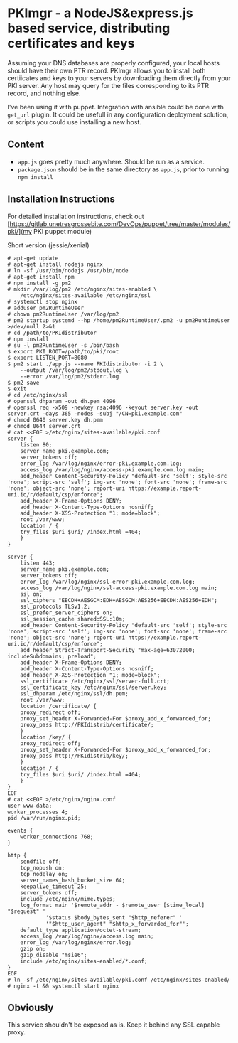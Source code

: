 PKImgr - a NodeJS&express.js based service, distributing certificates and keys
==============================================================================

Assuming your DNS databases are properly configured, your local hosts should have their own PTR record.
PKImgr allows you to install both certiicates and keys to your servers by downloading them directly from your PKI server. Any host may query for the files corresponding to its PTR record, and nothing else.

I've been using it with puppet. Integration with ansible could be done with `get_url` plugin. It could be usefull in any configuration deployment solution, or scripts you could use installing a new host.

Content
-------
 - `app.js` goes pretty much anywhere. Should be run as a service.
 - `package.json` should be in the same directory as `app.js`, prior to running `npm install`

Installation Instructions
-------------------------

For detailed installation instructions, check out [https://gitlab.unetresgrossebite.com/DevOps/puppet/tree/master/modules/pki/](my PKI puppet module)

Short version (jessie/xenial)

```
# apt-get update
# apt-get install nodejs nginx
# ln -sf /usr/bin/nodejs /usr/bin/node
# apt-get install npm
# npm install -g pm2
# mkdir /var/log/pm2 /etc/nginx/sites-enabled \
    /etc/nginx/sites-available /etc/nginx/ssl
# systemctl stop nginx
# adduser pm2RuntimeUser
# chown pm2RuntimeUser /var/log/pm2
# pm2 startup systemd --hp /home/pm2RuntimeUser/.pm2 -u pm2RuntimeUser >/dev/null 2>&1
# cd /path/to/PKIdistributor
# npm install
# su -l pm2RuntimeUser -s /bin/bash
$ export PKI_ROOT=/path/to/pki/root
$ export LISTEN_PORT=8080
$ pm2 start ./app.js --name PKIdistributor -i 2 \
    --output /var/log/pm2/stdout.log \
    --error /var/log/pm2/stderr.log
$ pm2 save
$ exit
# cd /etc/nginx/ssl
# openssl dhparam -out dh.pem 4096
# openssl req -x509 -newkey rsa:4096 -keyout server.key -out server.crt -days 365 -nodes -subj "/CN=pki.example.com"
# chmod 0640 server.key dh.pem
# chmod 0644 server.crt
# cat <<EOF >/etc/nginx/sites-available/pki.conf
server {
    listen 80;
    server_name pki.example.com;
    server_tokens off;
    error_log /var/log/nginx/error-pki.example.com.log;
    access_log /var/log/nginx/access-pki.example.com.log main;
    add_header Content-Security-Policy "default-src 'self'; style-src 'none'; script-src 'self'; img-src 'none'; font-src 'none'; frame-src 'none'; object-src 'none'; report-uri https://example.report-uri.io/r/default/csp/enforce";
    add_header X-Frame-Options DENY;
    add_header X-Content-Type-Options nosniff;
    add_header X-XSS-Protection "1; mode=block";
    root /var/www;
    location / {
	try_files $uri $uri/ /index.html =404;
    }
}

server {
    listen 443;
    server_name pki.example.com;
    server_tokens off;
    error_log /var/log/nginx/ssl-error-pki.example.com.log;
    access_log /var/log/nginx/ssl-access-pki.example.com.log main;
    ssl on;
    ssl_ciphers "EECDH+AESGCM:EDH+AESGCM:AES256+EECDH:AES256+EDH";
    ssl_protocols TLSv1.2;
    ssl_prefer_server_ciphers on;
    ssl_session_cache shared:SSL:10m;
    add_header Content-Security-Policy "default-src 'self'; style-src 'none'; script-src 'self'; img-src 'none'; font-src 'none'; frame-src 'none'; object-src 'none'; report-uri https://example.report-uri.io/r/default/csp/enforce";
    add_header Strict-Transport-Security "max-age=63072000; includeSubdomains; preload";
    add_header X-Frame-Options DENY;
    add_header X-Content-Type-Options nosniff;
    add_header X-XSS-Protection "1; mode=block";
    ssl_certificate /etc/nginx/ssl/server-full.crt;
    ssl_certificate_key /etc/nginx/ssl/server.key;
    ssl_dhparam /etc/nginx/ssl/dh.pem;
    root /var/www;
    location /certificate/ {
	proxy_redirect off;
	proxy_set_header X-Forwarded-For $proxy_add_x_forwarded_for;
	proxy_pass http://PKIdistrib/certificate/;
    }
    location /key/ {
	proxy_redirect off;
	proxy_set_header X-Forwarded-For $proxy_add_x_forwarded_for;
	proxy_pass http://PKIdistrib/key/;
    }
    location / {
	try_files $uri $uri/ /index.html =404;
    }
}
EOF
# cat <<EOF >/etc/nginx/nginx.conf
user www-data;
worker_processes 4;
pid /var/run/nginx.pid;

events {
    worker_connections 768;
}

http {
    sendfile off;
    tcp_nopush on;
    tcp_nodelay on;
    server_names_hash_bucket_size 64;
    keepalive_timeout 25;
    server_tokens off;
    include /etc/nginx/mime.types;
    log_format main '$remote_addr - $remote_user [$time_local] "$request" '
		    '$status $body_bytes_sent "$http_referer" '
		    '"$http_user_agent" "$http_x_forwarded_for"';
    default_type application/octet-stream;
    access_log /var/log/nginx/access.log main;
    error_log /var/log/nginx/error.log;
    gzip on;
    gzip_disable "msie6";
    include /etc/nginx/sites-enabled/*.conf;
}
EOF
# ln -sf /etc/nginx/sites-available/pki.conf /etc/nginx/sites-enabled/
# nginx -t && systemctl start nginx
```

Obviously
---------
This service shouldn't be exposed as is. Keep it behind any SSL capable proxy.
